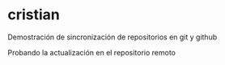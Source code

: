 # cristian

Demostración de sincronización de repositorios en git y github

Probando la actualización en el repositorio remoto
